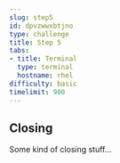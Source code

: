 ```yaml
---
slug: step5
id: dpvzwwxbtjno
type: challenge
title: Step 5
tabs:
- title: Terminal
  type: terminal
  hostname: rhel
difficulty: basic
timelimit: 900
---
```

## Closing

Some kind of closing stuff...
